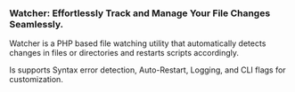 ### Watcher: Effortlessly Track and Manage Your File Changes Seamlessly.

Watcher is a PHP based file watching utility that automatically detects changes in files or directories and restarts scripts accordingly.

Is supports Syntax error detection, Auto-Restart, Logging, and CLI flags for customization.
